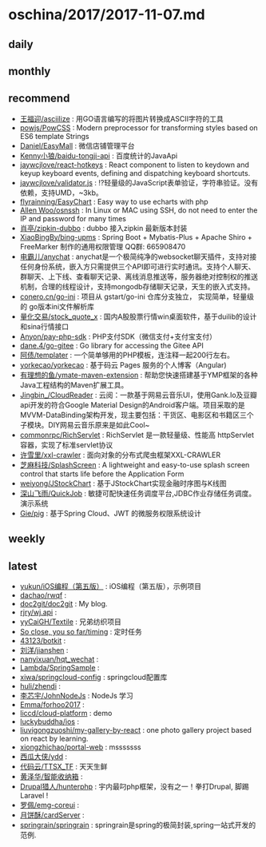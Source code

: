 # oschina/2017/2017-11-07.md



## daily



## monthly



## recommend

- [王福迎/asciilize](http://git.oschina.net/wangfuying/asciilize) : 用GO语言编写的将图片转换成ASCII字符的工具
- [powjs/PowCSS](http://git.oschina.net/powjs/powcss) : Modern preprocessor for transforming styles based on ES6 template Strings
- [Daniel/EasyMall](http://git.oschina.net/Daniel_Deng_Haibiao/EasyShop) : 微信店铺管理平台
- [Kenny小狼/baidu-tongji-api](http://git.oschina.net/kennylee/baidu-tongji-api) : 百度统计的JavaApi
- [jaywcjlove/react-hotkeys](http://git.oschina.net/JSLite/react-hotkeys) : React component to listen to keydown and keyup keyboard events, defining and dispatching keyboard shortcuts.
- [jaywcjlove/validator.js](http://git.oschina.net/JSLite/validator.js) : :interrobang:轻量级的JavaScript表单验证，字符串验证。没有依赖，支持UMD，~3kb。
- [flyrainning/EasyChart](http://git.oschina.net/flyrainning/EasyChart) : Easy way to use echarts with php
- [Allen Woo/osnssh](http://git.oschina.net/osroom/osnssh) : In Linux or MAC using SSH, do not need to enter the IP and password for many times
- [肖亭/zipkin-dubbo](http://git.oschina.net/xiaoting09/zipkin-dubbo) : dubbo 接入zipkin 最新版本封装
- [XiaoBingBy/bing-upms](http://git.oschina.net/xiaobingby/bing-upms) : Spring Boot + Mybatis-Plus + Apache Shiro + FreeMarker 制作的通用权限管理 QQ群: 665908470
- [电霸儿/anychat](http://git.oschina.net/dianbaer/anychat) : anychat是一个极简纯净的websocket聊天插件，支持对接任何身份系统，嵌入方只需提供三个API即可进行实时通讯。支持个人聊天、群聊天、上下线、查看聊天记录、离线消息推送等，服务器绝对控制权的推送机制，合理的线程设计，支持mongodb存储聊天记录，天生的嵌入式支持。
- [conero.cn/go-ini](http://git.oschina.net/Doee/go-ini) : 项目从 gstart/go-ini 仓库分支独立， 实现简单，轻量级的 go版本ini文件解析库
- [量化交易/stock_quote_x](http://git.oschina.net/openctp/stock_quote_x) : 国内A股股票行情win桌面软件，基于duilib的设计和sina行情接口
- [Anyon/pay-php-sdk](http://git.oschina.net/zoujingli/pay-php-sdk) : PHP支付SDK（微信支付+支付宝支付）
- [dane.4/go-gitee](http://git.oschina.net/simon/go-gitee) : Go library for accessing the Gitee API
- [阿债/templater](http://git.oschina.net/azhai/templater) : 一个简单够用的PHP模板，连注释一起200行左右。
- [yorkecao/yorkecao](http://git.oschina.net/yorkecao/yorkecao) : 基于码云 Pages 服务的个人博客（Angular)
- [有理想的鱼/ymate-maven-extension](http://git.oschina.net/suninformation/ymate-maven-extension) : 帮助您快速搭建基于YMP框架的各种Java工程结构的Maven扩展工具。
- [Jingbin_/CloudReader](http://git.oschina.net/jingbin127/CloudReader) : 云阅：一款基于网易云音乐UI，使用Gank.Io及豆瓣api开发的符合Google Material Design的Android客户端。项目采取的是MVVM-DataBinding架构开发，现主要包括：干货区、电影区和书籍区三个子模块。DIY网易云音乐原来是如此Cool~
- [commonrpc/RichServlet](http://git.oschina.net/284520459/RichServlet) : RichServlet 是一款轻量级、性能高 httpServlet容器，实现了标准servlet协议
- [许雪里/xxl-crawler](http://git.oschina.net/xuxueli0323/xxl-crawler) : 面向对象的分布式爬虫框架XXL-CRAWLER
- [芝麻科技/SplashScreen](http://git.oschina.net/sesametech-group/SplashScreen) : A lightweight and easy-to-use splash screen control that starts life before the Application Form
- [weiyong/JStockChart](http://git.oschina.net/weiyong/JStockChart) : 基于JStockChart实现金融时序图与K线图
- [深山飞雨/QuickJob](http://git.oschina.net/supyuan/QuickJob) : 敏捷可配快速任务调度平台,JDBC作业存储任务调度。演示系统
- [Gie/pig](http://git.oschina.net/log4j/pig) : 基于Spring Cloud、JWT 的微服务权限系统设计


## weekly



## latest

- [yukun/iOS编程（第五版）](http://git.oschina.net/yukunmaster/iOSBianCheng-DiWuBan) : iOS编程（第五版），示例项目
- [dachao/rwqf](http://git.oschina.net/dachaoqq/rwqf) : 
- [doc2git/doc2git](http://git.oschina.net/doc2git/doc2git) : My blog.
- [rjry/wj.api](http://git.oschina.net/rjry/wj.api) : 
- [yyCaiGH/Textile](http://git.oschina.net/cyy1222/Textile) : 兄弟纺织项目
- [So close, you so far/timing](http://git.oschina.net/Soclose/timing) : 定时任务
- [43123/botkit](http://git.oschina.net/323123/botkit) : 
- [刘洋/jianshen](http://git.oschina.net/liujiaduliuyang/jianshen) : 
- [nanyixuan/hqt_wechat](http://git.oschina.net/nanyixuan/hqt_wechat) : 
- [Lambda/SpringSample](http://git.oschina.net/lh399/SpringSample) : 
- [xiwa/springcloud-config](http://git.oschina.net/xiwa/springcloud-config) : springcloud配置库
- [huli/zhendi](http://git.oschina.net/alaye/zhendi) : 
- [李芯宇/JohnNodeJs](http://git.oschina.net/lxy20161001/JohnNodeJs) : NodeJs 学习
- [Emma/forhoo2017](http://git.oschina.net/emmaplus/forhoo2017) : 
- [liccd/cloud-platform](http://git.oschina.net/liccd/cloud-platform) : demo
- [luckybuddha/ios](http://git.oschina.net/luckybuddha/ios) : 
- [liuvigongzuoshi/my-gallery-by-react](http://git.oschina.net/liuvigongzuoshi/my-gallery-by-react) : one photo gallery project based on react by learning.
- [xiongzhichao/portal-web](http://git.oschina.net/xzcproj/portal-web) : msssssss
- [西瓜大侠/ydd](http://git.oschina.net/WatermeLonMan/ydd) : 
- [代码云/TTSX_TF](http://git.oschina.net/settings/TTSX_TF) : 天天生鲜
- [黄泽华/智能收纳箱](http://git.oschina.net/paddinghuang/ZhiNenShouNaXiang) : 
- [Drupal猎人/hunterphp](http://git.oschina.net/hunteryun/hunterphp) : 宇内最叼php框架，没有之一！拳打Drupal, 脚踢Laravel !
- [罗佩/emg-coreui](http://git.oschina.net/pellolove/emg-coreui) : 
- [月饼酥/cardServer](http://git.oschina.net/yuebingsu/cardServer) : 
- [springrain/springrain](http://git.oschina.net/chunanyong/springrain) : springrain是spring的极简封装,spring一站式开发的范例.